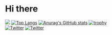 # Hi there
![](http://github-profile-summary-cards.vercel.app/api/cards/profile-details?username=vn7n24fzkq&theme=default) 
[![Top Langs](https://github-readme-stats.vercel.app/api/top-langs/?username=naisu-dev
)](https://github.com/anuraghazra/github-readme-stats)
[![Anurag's GitHub stats](https://github-readme-stats.vercel.app/api?username=naisu-dev
)](https://github.com/anuraghazra/github-readme-stats)
[![trophy](https://github-profile-trophy.vercel.app/?username=naisu-dev
)](https://github.com/ryo-ma/github-profile-trophy)  
[![Twitter](https://img.shields.io/badge/--FFFFFF?style=social&logo=twitter&label=Follow%20naisu_dayo)](https://twitter.com/naisu_dayo)
[![Twitter](https://img.shields.io/badge/--FFFFFF?style=social&logo=twitter&label=Follow%20naisu_dev_dayo)](https://twitter.com/naisu_dev_dayo)
